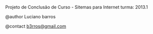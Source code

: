 Projeto de Conclusão de Curso - Sitemas para Internet turma: 2013.1

@author Luciano barros

@contact b3rros@gmail.com
